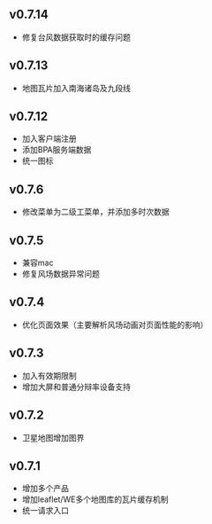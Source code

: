 ## v0.7.14
* 修复台风数据获取时的缓存问题

## v0.7.13
* 地图瓦片加入南海诸岛及九段线

## v0.7.12
* 加入客户端注册
* 添加BPA服务端数据
* 统一图标

## v0.7.6
* 修改菜单为二级工菜单，并添加多时次数据

## v0.7.5
* 兼容mac
* 修复风场数据异常问题

## v0.7.4
* 优化页面效果（主要解析风场动画对页面性能的影响）

## v0.7.3
* 加入有效期限制
* 增加大屏和普通分辩率设备支持

## v0.7.2
* 卫星地图增加图界

## v0.7.1
* 增加多个产品
* 增加leaflet/WE多个地图库的瓦片缓存机制
* 统一请求入口